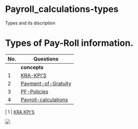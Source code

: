 # Payroll_calculations-types
Types and its discription 

# Types of Pay-Roll information.



| No.| Questions                                                                                                                                                                   |
| ---| ----------------------------------------------------------------------------------------------------------------------------------------------------------------------------------------------------------------------------------------------------------------------|
|    | **concepts**                                                                                                                                                          |                                                                                                                                                                    
| 1  | [KRA-KPI'S](#)                                                                                                                                             |
| 2  | [Payment-of-Gratuity](#)                                                                                                                                               |
| 3  | [PF-Policies](#)                                                                                                                                                  |
| 4  | [Payroll-calculations](#)                                                                                                                                                   |



| 1  | [KRA KPI'S](#) 

![](./inputfoder/image1.png)
